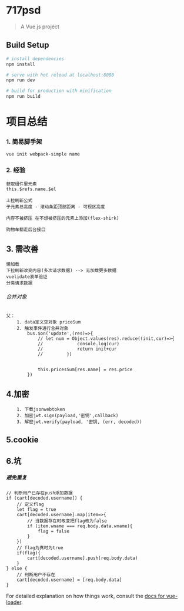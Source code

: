 # 717psd

> A Vue.js project

## Build Setup

``` bash
# install dependencies
npm install

# serve with hot reload at localhost:8080
npm run dev

# build for production with minification
npm run build
```
# 项目总结

### 1. 简易脚手架
```
vue init webpack-simple name
```

### 2. 经验
```
获取组件里元素
this.$refs.name.$el

上拉刷新公式
子元素总高度 - 滚动条距顶部距离 - 可视区高度

内容不被挤压 在不想被挤压的元素上添加(flex-shirk)

购物车都走后台接口
```

## 3. 需改善
```
懒加载
下拉刷新改变内容(多次请求数据) --> 无加载更多数据
vuelidate表单验证
分类请求数据

```
###### 合并对象
```
父：
    1. data定义空对象 priceSum
    2. 触发事件进行合并对象
        bus.$on('update',(res)=>{
            // let num = Object.values(res).reduce((init,cur)=>{
            //             console.log(cur)
            //             return init+cur
            //         })
        

            this.pricesSum[res.name] = res.price
        })
```
## 4.加密
```
    1. 下载jsonwebtoken
    2. 加密jwt.sign(payload,'密钥',callback)
    3. 解密jwt.verify(payload, '密钥, (err, decoded))
```

## 5.cookie

## 6.坑

##### 避免重复
```
// 判断用户已存在push添加数据
if (cart[decoded.username]) {
    // 定义flag
    let flag = true
    cart[decoded.username].map(item=>{
        // 当数据存在时改变把flag改为false
        if (item.wname === req.body.data.wname){
            flag = false
        }
    })
    // flag为真时为true
    if(flag){
        cart[decoded.username].push(req.body.data)
    }
} else {
    // 判断用户不存在
    cart[decoded.username] = [req.body.data]
}
```
For detailed explanation on how things work, consult the [docs for vue-loader](http://vuejs.github.io/vue-loader).
